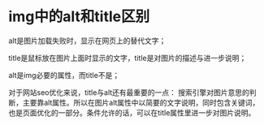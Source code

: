 # img中的alt和title区别

alt是图片加载失败时，显示在网页上的替代文字； 

title是鼠标放在图片上面时显示的文字，title是对图片的描述与进一步说明； 

alt是img必要的属性，而title不是； 

对于网站seo优化来说，title与alt还有最重要的一点： 搜索引擎对图片意思的判断，主要靠alt属性。所以在图片alt属性中以简要的文字说明，同时包含关键词，也是页面优化的一部分。条件允许的话，可以在title属性里进一步对图片说明。